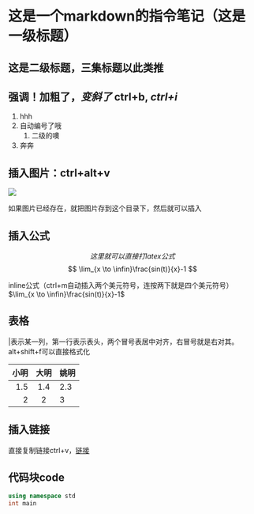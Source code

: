 # 这是一个markdown的指令笔记（这是一级标题）

## 这是二级标题，三集标题以此类推

## 强调！**加粗了**，*变斜了* **ctrl+b**, *ctrl+i*

1. hhh
2. 自动编号了哦
   1. 二级的噢
3. 奔奔

## 插入图片：ctrl+alt+v
![](2023-02-13-22-05-54.png)

如果图片已经存在，就把图片存到这个目录下，然后![]()就可以插入

## 插入公式
$$
这里就可以直接打latex公式
$$
$$
\lim_{x \to \infin}\frac{sin(t)}{x}-1
$$

inline公式（ctrl+m自动插入两个美元符号，连按两下就是四个美元符号）$\lim_{x \to \infin}\frac{sin(t)}{x}-1$

## 表格
|表示某一列，第一行表示表头，两个冒号表居中对齐，右冒号就是右对其。alt+shift+f可以直接格式化

小明|大明|姚明
---:|:---:|:---
1.5|1.4|2.3
2|2|3

## 插入链接
直接复制链接ctrl+v，[链接](https://www.baidu.com/baidu?tn=monline_7_dg&ie=utf-8&wd=%E5%B0%8F%E5%85%94%E5%AD%90)

## 代码块code
```C++
using namespace std
int main

```



